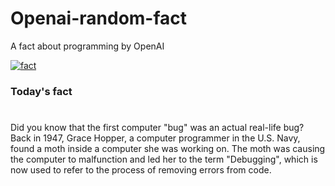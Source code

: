 
# Openai-random-fact
 A fact about programming by OpenAI

[![fact](https://github.com/MarioVidoni/openai-daily-fact/actions/workflows/main.yml/badge.svg)](https://github.com/MarioVidoni/openai-daily-fact/actions/workflows/main.yml)

### Today's fact
# 
Did you know that the first computer "bug" was an actual real-life bug? Back in 1947, Grace Hopper, a computer programmer in the U.S. Navy, found a moth inside a computer she was working on. The moth was causing the computer to malfunction and led her to the term "Debugging", which is now used to refer to the process of removing errors from code.